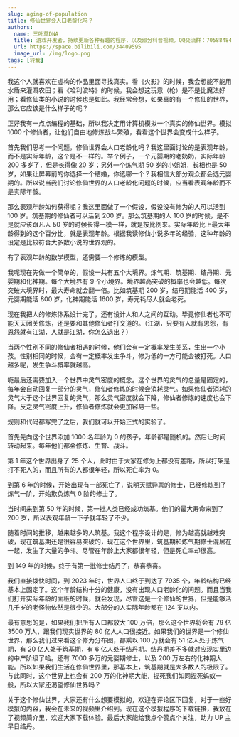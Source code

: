 ```yaml
---
slug: aging-of-population
title: 修仙世界会人口老龄化吗？
authors:
  name: 三叶草DNA
  title: 游戏开发者，持续更新各种有趣的程序，以及部分科普视频。QQ交流群：705884842
  url: https://space.bilibili.com/34409595
  image_url: /img/logo.png
tags: [转载]
---
```


我这个人就喜欢在虚构的作品里面寻找真实。看《火影》的时候，我会想能不能用水盾来灌溉农田；看《哈利波特》的时候，我会想这玩意（枪）是不是比魔法好用；看修仙类的小说的时候也是如此。我经常会想，如果真的有一个修仙的世界，那么它应该是什么样子的呢？

正好我有一点点编程的基础，所以我决定用计算机模拟一个真实的修仙世界。模拟 1000 个修仙者，让他们自由地修炼战斗繁殖，看看这个世界会变成什么样子。

首先我们思考一个问题，修仙世界会人口老龄化吗？我这里面讨论的是表观年龄，而不是实际年龄，这个是不一样的。举个例子，一个元婴期的老奶奶，实际年龄 200 多岁了，但是长得像 20 岁；另外一个炼气期 50 岁的小姐姐，长相也是 50 岁，如果让屏幕前的你选择一个结婚，你选哪一个？我相信大部分观众都会选元婴期的。所以说当我们讨论修仙世界的人口老龄化问题的时候，应当看表观年龄而不是实际年龄。

那么表观年龄如何获得呢？我这里面做了一个假设，假设没有修为的人可以活到 100 岁。筑基期的修仙者可以活到 200 岁。那么筑基期的人 100 岁的时候，是不是就应该跟凡人 50 岁的时候长得一模一样，就是按比例来。实际年龄比上最大年龄得到的这个百分比，就是表观年龄。根据我读修仙小说多年的经验，这种年龄的设定是比较符合大多数小说的世界观的。

有了表观年龄的数学模型，还需要一个修炼的模型。

我呢现在先做一个简单的，假设一共有五个大境界。炼气期、筑基期、结丹期、元婴期和化神期。每个大境界有 9 个小境界。境界越高突破的概率也会越低。每次突破大境界时，最大寿命就会翻一倍。比如筑基期 200 岁，结丹期能活 400 岁，元婴期能活 800 岁，化神期能活 1600 岁，寿元耗尽人就会老死。

现在我把人的修炼体系设计完了，还有设计人和人之间的互动。毕竟修仙者也不可能天天闭关修炼，还是要和其他修仙者打交道的。（江湖，只要有人就有恩怨，有恩怨就有江湖，人就是江湖，你怎么退出？）

当两个性别不同的修仙者相遇的时候，他们会有一定概率发生关系，生出一个小孩。性别相同的时候，会有一定概率发生争斗，修为低的一方可能会被打死。人口越多呢，发生争斗概率就越高。

呃最后还需要加入一个世界中灵气密度的概念。这个世界的灵气的总量是固定的，每年会自动回复一部分的灵气，修仙者修炼的时候会消耗灵气。如果修仙者消耗的灵气大于这个世界回复的灵气，那么灵气密度就会下降，修仙者修炼的速度也会下降。反之灵气密度上升，修仙者修炼就会更加容易一些。

规则和代码都写完了之后，我们就可以开始正式的实验了。

首先先向这个世界添加 1000 名年龄为 0 的孩子，年龄都是随机的。然后让时间转动起来。每年他们都会修炼、生育、战斗。

第 1 年这个世界出身了 25 个人，此时由于大家在修为上都没有差距，所以打架是打不死人的，而且所有的人都很年轻，所以死亡率为 0。

到第 6 年的时候，开始出现有一部死亡了，说明天赋异禀的修士，已经修炼到了炼气一阶，开始欺负炼气 0 阶的修士了。

当时间来到第 50 年的时候，第一批人类已经成功筑基。他们的最大寿命来到了 200 岁，所以表观年龄一下子就年轻了不少。

随着时间的推移，越来越多的人筑基。我这个程序设计的是，修为越高就越难突破，现在筑基期还是很容易突破的，现在这个世界里，筑基期和炼气期修士混居在一起，发生了大量的争斗。尽管在年龄上大家都很年轻，但是死亡率却很高。

到 149 年的时候，终于有第一批修士结丹了，恭喜恭喜。

我们直接拨快时间，到 2023 年时，世界人口终于到达了 7935 个，年龄结构已经基本上固定了。这个年龄结构十分的健康，没有出现人口老龄化的问题。而且当我们打开实际年龄的面板的时候，就会发现，尽管这是一个修仙的世界，但是能够活几千岁的老怪物依然是很少的。大部分的人实际年龄都在 124 岁以内。

最有意思的是，如果我们把所有人口都放大 100 万倍，那么这个世界将会有 79 亿 3500 万人，跟我们现实世界的 80 亿人人口很接近。如果我们的世界是一个修仙世界，那么我们过来看这个修为分布图，都乘以 100 万就会有 51 亿人处于炼气期，有 20 亿人处于筑基期，有 6 亿人处于结丹期。结丹期差不多就对应现实里边的中产阶级了哈。还有 7000 多万的元婴期修士，以及 200 万左右的化神期大能。所以如果我们生活在修仙世界里，那基本上，筑基期就是大多数人的极限了。与此同时，这个世界上也会有 200 万的化神期大能，捏死我们如同捏死蚂蚁一般，所以大家还渴望修仙世界吗？

关于这个修仙世界，大家还有什么想要模拟的，欢迎在评论区下回复，对于一些好模拟的内容，我会在未来的视频里介绍到。现在这个模拟程序的下载链接，我放在了视频简介里，欢迎大家下载体验。最后大家能给我点个赞点个关注，助力 UP 主早日结丹。
